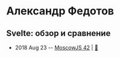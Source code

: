 # Александр Федотов

## Svelte: обзор и сравнение
- 2018 Aug 23 -- [MoscowJS 42](https://youtu.be/tgvgCAOR4O8)  | [:notebook:](https://cloud.mail.ru/public/LqbY/4yiKD6XZf)  
